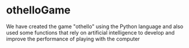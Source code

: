 # othelloGame
We have created the game "othello" using the Python language and also used some functions that rely on artificial intelligence to develop and improve the performance of playing with the computer
